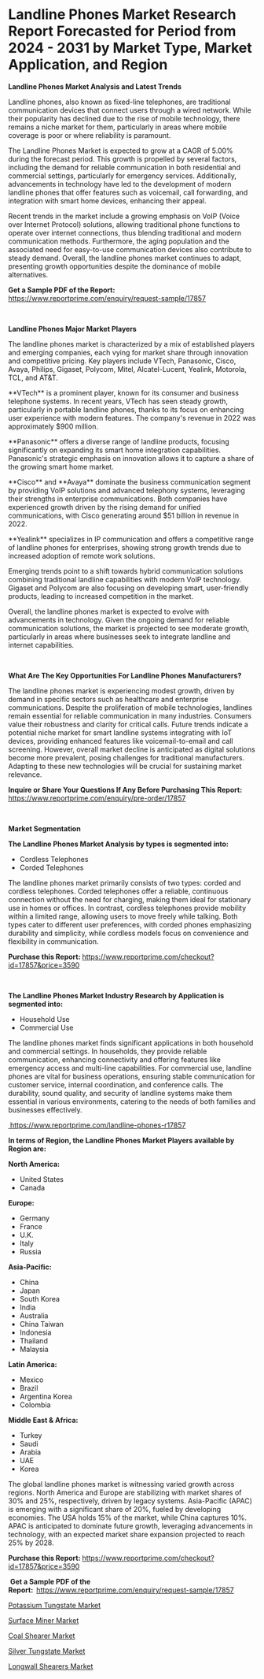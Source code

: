 <p><h1>Landline Phones Market Research Report Forecasted for Period from 2024 -  2031 by Market Type, Market Application, and Region</h1></p><p><strong>Landline Phones Market Analysis and Latest Trends</strong></p>
<p><p>Landline phones, also known as fixed-line telephones, are traditional communication devices that connect users through a wired network. While their popularity has declined due to the rise of mobile technology, there remains a niche market for them, particularly in areas where mobile coverage is poor or where reliability is paramount. </p><p>The Landline Phones Market is expected to grow at a CAGR of 5.00% during the forecast period. This growth is propelled by several factors, including the demand for reliable communication in both residential and commercial settings, particularly for emergency services. Additionally, advancements in technology have led to the development of modern landline phones that offer features such as voicemail, call forwarding, and integration with smart home devices, enhancing their appeal.</p><p>Recent trends in the market include a growing emphasis on VoIP (Voice over Internet Protocol) solutions, allowing traditional phone functions to operate over internet connections, thus blending traditional and modern communication methods. Furthermore, the aging population and the associated need for easy-to-use communication devices also contribute to steady demand. Overall, the landline phones market continues to adapt, presenting growth opportunities despite the dominance of mobile alternatives.</p></p>
<p><strong>Get a Sample PDF of the Report:&nbsp;</strong> <a href="https://www.reportprime.com/enquiry/request-sample/17857?utm_campaign=103&utm_medium=2&utm_source=Github&utm_content=ia&utm_term=20112024&utm_id=landline-phones">https://www.reportprime.com/enquiry/request-sample/17857</a></p>
<p>&nbsp;</p>
<p><strong>Landline Phones Major Market Players</strong></p>
<p><p>The landline phones market is characterized by a mix of established players and emerging companies, each vying for market share through innovation and competitive pricing. Key players include VTech, Panasonic, Cisco, Avaya, Philips, Gigaset, Polycom, Mitel, Alcatel-Lucent, Yealink, Motorola, TCL, and AT&T.</p><p>**VTech** is a prominent player, known for its consumer and business telephone systems. In recent years, VTech has seen steady growth, particularly in portable landline phones, thanks to its focus on enhancing user experience with modern features. The company's revenue in 2022 was approximately $900 million.</p><p>**Panasonic** offers a diverse range of landline products, focusing significantly on expanding its smart home integration capabilities. Panasonic's strategic emphasis on innovation allows it to capture a share of the growing smart home market.</p><p>**Cisco** and **Avaya** dominate the business communication segment by providing VoIP solutions and advanced telephony systems, leveraging their strengths in enterprise communications. Both companies have experienced growth driven by the rising demand for unified communications, with Cisco generating around $51 billion in revenue in 2022.</p><p>**Yealink** specializes in IP communication and offers a competitive range of landline phones for enterprises, showing strong growth trends due to increased adoption of remote work solutions.</p><p>Emerging trends point to a shift towards hybrid communication solutions combining traditional landline capabilities with modern VoIP technology. Gigaset and Polycom are also focusing on developing smart, user-friendly products, leading to increased competition in the market.</p><p>Overall, the landline phones market is expected to evolve with advancements in technology. Given the ongoing demand for reliable communication solutions, the market is projected to see moderate growth, particularly in areas where businesses seek to integrate landline and internet capabilities.</p></p>
<p>&nbsp;</p>
<p><strong>What Are The Key Opportunities For Landline Phones Manufacturers?</strong></p>
<p><p>The landline phones market is experiencing modest growth, driven by demand in specific sectors such as healthcare and enterprise communications. Despite the proliferation of mobile technologies, landlines remain essential for reliable communication in many industries. Consumers value their robustness and clarity for critical calls. Future trends indicate a potential niche market for smart landline systems integrating with IoT devices, providing enhanced features like voicemail-to-email and call screening. However, overall market decline is anticipated as digital solutions become more prevalent, posing challenges for traditional manufacturers. Adapting to these new technologies will be crucial for sustaining market relevance.</p></p>
<p><strong>Inquire or Share Your Questions If Any Before Purchasing This Report:</strong> <a href="https://www.reportprime.com/enquiry/pre-order/17857?utm_campaign=103&utm_medium=2&utm_source=Github&utm_content=ia&utm_term=20112024&utm_id=landline-phones">https://www.reportprime.com/enquiry/pre-order/17857</a></p>
<p>&nbsp;</p>
<p><strong>Market Segmentation</strong></p>
<p><strong>The Landline Phones Market Analysis by types is segmented into:</strong></p>
<p><ul><li>Cordless Telephones</li><li>Corded Telephones</li></ul></p>
<p><p>The landline phones market primarily consists of two types: corded and cordless telephones. Corded telephones offer a reliable, continuous connection without the need for charging, making them ideal for stationary use in homes or offices. In contrast, cordless telephones provide mobility within a limited range, allowing users to move freely while talking. Both types cater to different user preferences, with corded phones emphasizing durability and simplicity, while cordless models focus on convenience and flexibility in communication.</p></p>
<p><strong>Purchase this Report:&nbsp;</strong><a href="https://www.reportprime.com/checkout?id=17857&price=3590&utm_campaign=103&utm_medium=2&utm_source=Github&utm_content=ia&utm_term=20112024&utm_id=landline-phones">https://www.reportprime.com/checkout?id=17857&price=3590</a></p>
<p>&nbsp;</p>
<p><strong>The Landline Phones Market Industry Research by Application is segmented into:</strong></p>
<p><ul><li>Household Use</li><li>Commercial Use</li></ul></p>
<p><p>The landline phones market finds significant applications in both household and commercial settings. In households, they provide reliable communication, enhancing connectivity and offering features like emergency access and multi-line capabilities. For commercial use, landline phones are vital for business operations, ensuring stable communication for customer service, internal coordination, and conference calls. The durability, sound quality, and security of landline systems make them essential in various environments, catering to the needs of both families and businesses effectively.</p></p>
<p><a href="https://www.reportprime.com/landline-phones-r17857?utm_campaign=103&utm_medium=2&utm_source=Github&utm_content=ia&utm_term=20112024&utm_id=landline-phones">&nbsp;https://www.reportprime.com/landline-phones-r17857</a></p>
<p><strong>In terms of Region, the Landline Phones Market Players available by Region are:</strong></p>
<p>
    <p> <strong> North America: </strong>
        <ul>
            <li>United States</li>
            <li>Canada</li>
        </ul>
        </p> 
    <p> <strong> Europe: </strong>
        <ul>
            <li>Germany</li>
            <li>France</li>
            <li>U.K.</li>
            <li>Italy</li>
            <li>Russia</li>
        </ul>
        </p> 
    <p> <strong> Asia-Pacific: </strong>
        <ul>
            <li>China</li>
            <li>Japan</li>
            <li>South Korea</li>
            <li>India</li>
            <li>Australia</li>
            <li>China Taiwan</li>
            <li>Indonesia</li>
            <li>Thailand</li>
            <li>Malaysia</li>
        </ul>
        </p> 
    <p> <strong> Latin America: </strong>
        <ul>
            <li>Mexico</li>
            <li>Brazil</li>
            <li>Argentina Korea</li>
            <li>Colombia</li>
        </ul>
        </p> 
    <p> <strong> Middle East & Africa: </strong>
        <ul>
            <li>Turkey</li>
            <li>Saudi</li>
            <li>Arabia</li>
            <li>UAE</li>
            <li>Korea</li>
        </ul>
    </p>
    </p>
<p><p>The global landline phones market is witnessing varied growth across regions. North America and Europe are stabilizing with market shares of 30% and 25%, respectively, driven by legacy systems. Asia-Pacific (APAC) is emerging with a significant share of 20%, fueled by developing economies. The USA holds 15% of the market, while China captures 10%. APAC is anticipated to dominate future growth, leveraging advancements in technology, with an expected market share expansion projected to reach 25% by 2028.</p></p>
<p><strong>Purchase this Report: </strong><a href="https://www.reportprime.com/checkout?id=17857&price=3590&utm_campaign=103&utm_medium=2&utm_source=Github&utm_content=ia&utm_term=20112024&utm_id=landline-phones">https://www.reportprime.com/checkout?id=17857&price=3590</a></p>
<p>&nbsp;<strong>Get a Sample PDF of the Report:&nbsp;&nbsp;</strong><a href="https://www.reportprime.com/enquiry/request-sample/17857?utm_campaign=103&utm_medium=2&utm_source=Github&utm_content=ia&utm_term=20112024&utm_id=landline-phones">https://www.reportprime.com/enquiry/request-sample/17857</a></p>
<p><strong></strong></p>
<p><p><a href="https://issuu.com/reportprime-2/docs/potassium-tungstate-market-size-203_7cc87a21d3ccec?utm_campaign=103&utm_medium=2&utm_source=Github&utm_content=ia&utm_term=20112024&utm_id=landline-phones">Potassium Tungstate Market</a></p><p><a href="https://www.linkedin.com/pulse/surface-miner-market-growth-outlook-from-2024-2031-projecting-sva0e?utm_campaign=103&utm_medium=2&utm_source=Github&utm_content=ia&utm_term=20112024&utm_id=landline-phones">Surface Miner Market</a></p><p><a href="https://www.linkedin.com/pulse/coal-shearer-market2024-2031-industry-insights-investment-zqnee?utm_campaign=103&utm_medium=2&utm_source=Github&utm_content=ia&utm_term=20112024&utm_id=landline-phones">Coal Shearer Market</a></p><p><a href="https://issuu.com/reportprime-2/docs/silver-tungstate-market-size-2030.p_783c9b24141e01?utm_campaign=103&utm_medium=2&utm_source=Github&utm_content=ia&utm_term=20112024&utm_id=landline-phones">Silver Tungstate Market</a></p><p><a href="https://www.linkedin.com/pulse/longwall-shearers-market-segmentation-geographical-regions-bacge?utm_campaign=103&utm_medium=2&utm_source=Github&utm_content=ia&utm_term=20112024&utm_id=landline-phones">Longwall Shearers Market</a></p></p>